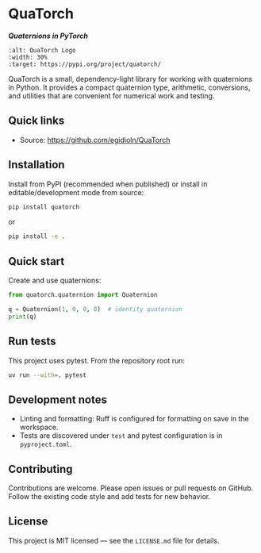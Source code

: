 
# QuaTorch
***Quaternions in PyTorch***


```{image} /_static/logo.svg
:alt: QuaTorch Logo
:width: 30%
:target: https://pypi.org/project/quatorch/
```

QuaTorch is a small, dependency-light library for working with quaternions in Python. It provides a compact quaternion type, arithmetic, conversions, and utilities that are convenient for numerical work and testing.

## Quick links

- Source: https://github.com/egidioln/QuaTorch

## Installation

Install from PyPI (recommended when published) or install in editable/development mode from source:

```bash
pip install quatorch
```
or
```bash
pip install -e .
```


## Quick start

Create and use quaternions:

```py
from quatorch.quaternion import Quaternion

q = Quaternion(1, 0, 0, 0)  # identity quaternion
print(q)
```

## Run tests

This project uses pytest. From the repository root run:

```bash
uv run --with=. pytest
```

## Development notes

- Linting and formatting: Ruff is configured for formatting on save in the workspace.
- Tests are discovered under `test` and pytest configuration is in `pyproject.toml`.

## Contributing

Contributions are welcome. Please open issues or pull requests on GitHub. Follow the existing code style and add tests for new behavior.

## License

This project is MIT licensed — see the `LICENSE.md` file for details.

